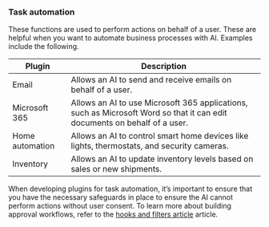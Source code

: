 
### Task automation

These functions are used to perform actions on behalf of a user. These are helpful when you want to automate business processes with AI.
Examples include the following.

| Plugin | Description |
|--------|-------------|
| Email | Allows an AI to send and receive emails on behalf of a user. |
| Microsoft 365 | Allows an AI to use Microsoft 365 applications, such as Microsoft Word so that it can edit documents on behalf of a user. |
| Home automation | Allows an AI to control smart home devices like lights, thermostats, and security cameras. |
| Inventory | Allows an AI to update inventory levels based on sales or new shipments. |

When developing plugins for task automation, it’s important to ensure that you have the necessary safeguards in place to ensure the AI cannot perform actions without user consent. To learn more about building approval workflows, refer to the [hooks and filters article](./hooks-and-filters.md) article.
